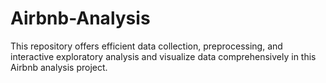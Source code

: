 # Airbnb-Analysis
This repository offers efficient data collection, preprocessing, and interactive exploratory analysis and visualize data comprehensively in this Airbnb analysis project.
